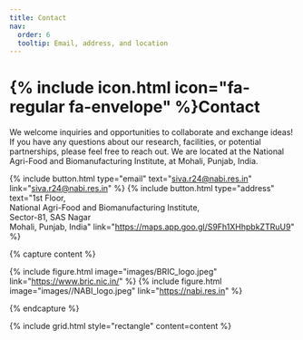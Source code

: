 ```yaml
---
title: Contact
nav:
  order: 6
  tooltip: Email, address, and location
---
```


# {% include icon.html icon="fa-regular fa-envelope" %}Contact

We welcome inquiries and opportunities to collaborate and exchange ideas! If you have any questions about our research, facilities, or potential partnerships, please feel free to reach out. We are located at the National Agri-Food and Biomanufacturing Institute, at Mohali, Punjab, India.

{%
  include button.html
  type="email"
  text="siva.r24@nabi.res.in"
  link="siva.r24@nabi.res.in"
%}
{%
  include button.html
  type="address"
  text="1st Floor, <br>National Agri-Food and Biomanufacturing Institute,<br>Sector-81, SAS Nagar<br>Mohali, Punjab, India"
  link="https://maps.app.goo.gl/S9Fh1XHhpbkZTRuU9"
%}

{% capture content %}

{% include figure.html image="images/BRIC_logo.jpeg" link="https://www.bric.nic.in/" %}
{% include figure.html image="images//NABI_logo.jpeg" link="https://nabi.res.in" %}


{% endcapture %}

<div style="width: 200%; max-width: 800px; margin: 0 auto;">
  {% include grid.html style="rectangle" content=content %}
</div>


